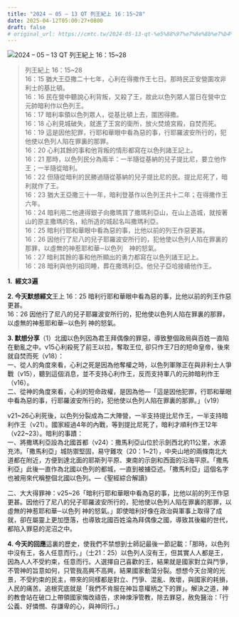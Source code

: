 ```yaml
---
title: "2024 – 05 – 13 QT 列王紀上 16：15~28"
date: 2025-04-12T05:00:27+0800
draft: false
# original_url: https://cmtc.tw/2024-05-13-qt-%e5%88%97%e7%8e%8b%e7%b4%80%e4%b8%8a-16%ef%bc%9a1528
---
```


![2024 – 05 – 13 QT 列王紀上 16：15\~28](/images/qt.jpg  "2024 – 05 – 13 QT 列王紀上 16：15\~28")

> 列王紀上 16：15\~28  
> 16：15 猶大王亞撒二十七年，心利在得撒作王七日。那時民正安營圍攻非利士的基比頓。  
> 16：16 民在營中聽說心利背叛，又殺了王，故此以色列眾人當日在營中立元帥暗利作以色列王。  
> 16：17 暗利率領以色列眾人，從基比頓上去，圍困得撒。  
> 16：18 心利見城破失，就進了王宮的衛所，放火焚燒宮殿，自焚而死。  
> 16：19 這是因他犯罪，行耶和華眼中看為惡的事，行耶羅波安所行的，犯他使以色列人陷在罪裏的那罪。  
> 16：20 心利其餘的事和他背叛的情形都寫在以色列諸王記上。  
> 16：21 那時，以色列民分為兩半：一半隨從基納的兒子提比尼，要立他作王；一半隨從暗利。  
> 16：22 但隨從暗利的民勝過隨從基納的兒子提比尼的民。提比尼死了，暗利就作了王。  
> 16：23 猶大王亞撒三十一年，暗利登基作以色列王共十二年；在得撒作王六年。  
> 16：24 暗利用二他連得銀子向撒瑪買了撒瑪利亞山，在山上造城，就按著山的原主撒瑪的名，給所造的城起名叫撒瑪利亞。  
> 16：25 暗利行耶和華眼中看為惡的事，比他以前的列王作惡更甚。  
> 16：26 因他行了尼八的兒子耶羅波安所行的，犯他使以色列人陷在罪裏的那罪，以虛無的神惹耶和華─以色列　神的怒氣。  
> 16：27 暗利其餘的事和他所顯出的勇力都寫在以色列諸王記上。  
> 16：28 暗利與他列祖同睡，葬在撒瑪利亞。他兒子亞哈接續他作王。

**1.  經文3遍**

**2. 今天默想經文**王上 16：25 暗利行耶和華眼中看為惡的事，比他以前的列王作惡更甚。  
16：26 因他行了尼八的兒子耶羅波安所行的，犯他使以色列人陷在罪裏的那罪，以虛無的神惹耶和華─以色列 神的怒氣。

**3. 默想分享**（1）北國以色列因為君王拜偶像的罪惡，導致整個政局與百姓一直陷在動亂之中。v15心利殺死了前王以拉，奪取王位, 卻只作王7日的短命皇帝，後來就自焚而死（v18）：  
一、從人的角度來看，心利之死是因為他奪權之時，以色列軍隊正在與非利士人爭戰（v15），聽到這個消息，並不支持心利作王，反而支持軍八的元帥暗利作王（v16）。  
二、從神的角度來看，心利的短命政權，是因為他—「這是因他犯罪，行耶和華眼中看為惡的事，行耶羅波安所行的，犯他使以色列人陷在罪裏的那罪。」（v19）

v21\~26心利死後，以色列分裂成為二大陣營，一半支持提比尼作王，一半支持暗利作王（v21）。國家經過4年的內戰，等到提比尼死了，暗利才順利作王12年（v22\~23）。暗利的事蹟：  
一、將撒瑪利亞設為北國首都（v24）：撒馬利亞山位於示劍西北約11公里，水源充沛。「撒馬利亞」城防禦堅固，易守難攻（20：1\~21），中央山地的兩條南北大道都在附近，方便到達北面的耶斯列平原、東南的示劍和西面的沿海平原。「撒馬利亞」此後一直作為北國以色列的都城，一直到被擄亞述。「撒馬利亞」這個名字也被用來代稱整個北國以色列。—《聖經綜合解讀》

二、大大得罪神：v25\~26「暗利行耶和華眼中看為惡的事，比他以前的列王作惡更甚。因他行了尼八的兒子耶羅波安所行的，犯他使以色列人陷在罪裏的那罪，以虛無的神惹耶和華─以色列 神的怒氣。」即使暗利好像在政治與軍事上取得了成就，卻在屬靈上更加墮落，也導致北國百姓淪為拜偶像之國，導致其後繼的世代，都陷入罪惡的泥沼之中。

**4. 今天的回應**這裏的歷史，使我們不禁想到士師記最後一節記載：「那時，以色列中沒有王，各人任意而行。」（士21：25）以色列人沒有王，但其實人人都是王，因為人人不受約束，任意而行。人選擇自己喜歡的王，結果就是國家對立與鬥爭，不管神的旨意如何，只管我高興不高興，結果國家動蕩分裂。想想今天台灣的光景，不受約束的民主，帶來的同樣都是對立、鬥爭、混亂、敗壞，與國家的耗損，人民的痛苦。追根究底就是「我們不肯服在神旨意權柄之下的罪」。解決之道，神的教會站在破口上帶領國家悔改禱告，求神煉淨管教，除去罪惡，赦免醫治：「行公義、好憐憫、存謙卑的心，與神同行。」